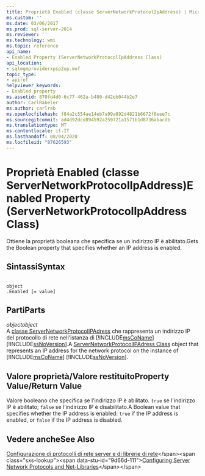 ```yaml
---
title: Proprietà Enabled (classe ServerNetworkProtocolIpAddress) | Microsoft Docs
ms.custom: ''
ms.date: 03/06/2017
ms.prod: sql-server-2014
ms.reviewer: ''
ms.technology: wmi
ms.topic: reference
api_name:
- Enabled Property (ServerNetworkProtocolIpAddress Class)
api_location:
- sqlmgmproviderxpsp2up.mof
topic_type:
- apiref
helpviewer_keywords:
- Enabled property
ms.assetid: 870fd4d0-6c77-462a-b480-d42eb044b2e7
author: CarlRabeler
ms.author: carlrab
ms.openlocfilehash: f84a2c554ae14eb7a99a092d4821b6672f8eee7c
ms.sourcegitcommit: ad4d92dce894592a259721a1571b1d8736abacdb
ms.translationtype: MT
ms.contentlocale: it-IT
ms.lasthandoff: 08/04/2020
ms.locfileid: "87626593"
---
```

# <a name="enabled-property-servernetworkprotocolipaddress-class"></a><span data-ttu-id="9d66d-102">Proprietà Enabled (classe ServerNetworkProtocolIpAddress)</span><span class="sxs-lookup"><span data-stu-id="9d66d-102">Enabled Property (ServerNetworkProtocolIpAddress Class)</span></span>
  <span data-ttu-id="9d66d-103">Ottiene la proprietà booleana che specifica se un indirizzo IP è abilitato.</span><span class="sxs-lookup"><span data-stu-id="9d66d-103">Gets the Boolean property that specifies whether an IP address is enabled.</span></span>  
  
## <a name="syntax"></a><span data-ttu-id="9d66d-104">Sintassi</span><span class="sxs-lookup"><span data-stu-id="9d66d-104">Syntax</span></span>  
  
```  
  
object  
.Enabled [= value]  
```  
  
## <a name="parts"></a><span data-ttu-id="9d66d-105">Parti</span><span class="sxs-lookup"><span data-stu-id="9d66d-105">Parts</span></span>  
 <span data-ttu-id="9d66d-106">*object*</span><span class="sxs-lookup"><span data-stu-id="9d66d-106">*object*</span></span>  
 <span data-ttu-id="9d66d-107">A [classe ServerNetworkProtocolIPAdress](servernetworkprotocolipaddress-class.md) che rappresenta un indirizzo IP del protocollo di rete nell'istanza di [!INCLUDE[msCoName](../../../includes/msconame-md.md)] [!INCLUDE[ssNoVersion](../../../includes/ssnoversion-md.md)].</span><span class="sxs-lookup"><span data-stu-id="9d66d-107">A [ServerNetworkProtocolIPAdress Class](servernetworkprotocolipaddress-class.md) object that represents an IP address for the network protocol on the instance of [!INCLUDE[msCoName](../../../includes/msconame-md.md)] [!INCLUDE[ssNoVersion](../../../includes/ssnoversion-md.md)].</span></span>  
  
## <a name="property-valuereturn-value"></a><span data-ttu-id="9d66d-108">Valore proprietà/Valore restituito</span><span class="sxs-lookup"><span data-stu-id="9d66d-108">Property Value/Return Value</span></span>  
 <span data-ttu-id="9d66d-109">Valore booleano che specifica se l'indirizzo IP è abilitato. `true` se l'indirizzo IP è abilitato; `false` se l'indirizzo IP è disabilitato.</span><span class="sxs-lookup"><span data-stu-id="9d66d-109">A Boolean value that specifies whether the IP address is enabled: `true` if the IP address is enabled, or `false` if the IP address is disabled.</span></span>  
  
## <a name="see-also"></a><span data-ttu-id="9d66d-110">Vedere anche</span><span class="sxs-lookup"><span data-stu-id="9d66d-110">See Also</span></span>  
 <span data-ttu-id="9d66d-111">[Configurazione di protocolli di rete server e di librerie di rete](https://msdn.microsoft.com/library/ms177485\(v=sql.100\).aspx)</span><span class="sxs-lookup"><span data-stu-id="9d66d-111">[Configuring Server Network Protocols and Net-Libraries](https://msdn.microsoft.com/library/ms177485\(v=sql.100\).aspx)</span></span>  
  
  
